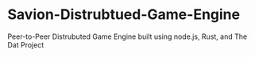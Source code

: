 # Savion-Distrubtued-Game-Engine
 Peer-to-Peer Distrubuted Game Engine built using node.js, Rust, and The Dat Project
